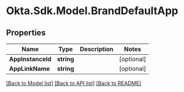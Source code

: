 # Okta.Sdk.Model.BrandDefaultApp

## Properties

Name | Type | Description | Notes
------------ | ------------- | ------------- | -------------
**AppInstanceId** | **string** |  | [optional] 
**AppLinkName** | **string** |  | [optional] 

[[Back to Model list]](../README.md#documentation-for-models) [[Back to API list]](../README.md#documentation-for-api-endpoints) [[Back to README]](../README.md)

